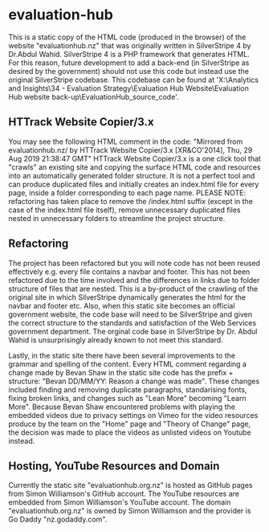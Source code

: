 # evaluation-hub
This is a static copy of the HTML code (produced in the browser) of the website "evaluationhub.nz" that was originally written in SilverStripe 4 by Dr.Abdul Wahid. SilverStripe 4 is a PHP framework that generates HTML. For this reason, future development to add a back-end (in SilverStripe as desired by the government) should not use this code but instead use the original SilverStripe codebase. This codebase can be found at 'X:\Analytics and Insights\34 - Evaluation Strategy\Evaluation Hub Website\Evaluation Hub website back-up\EvaluationHub_source_code'.

## HTTrack Website Copier/3.x
You may see the following HTML comment in the code: "Mirrored from evaluationhub.nz/ by HTTrack Website Copier/3.x [XR&CO'2014], Thu, 29 Aug 2019 21:38:47 GMT"
HTTrack Website Copier/3.x is a one click tool that "crawls" an existing site and copying the surface HTML code and resources into an automatically generated folder structure. It is not a perfect tool and can produce duplicated files and initially creates an index.html file for every page, inside a folder corresponding to each page name. PLEASE NOTE: refactoring has taken place to remove the /index.html suffix (except in the case of the index.html file itself), remove unnecessary duplicated files nested in unnecessary folders to streamline the project structure. 

## Refactoring
The project has been refactored but you will note code has not been reused effectively e.g. every file contains a navbar and footer. This has not been refactored due to the time involved and the differences in links due to folder structure of files that are nested. This is a by-product of the crawling of the original site in which SilverStripe dynamically generates the html for the navbar and footer etc. Also, when this static site becomes an official government website, the code base will need to be SilverStripe and given the correct structure to the standards and satisfaction of the Web Services government department. The orginal code base in SilverStripe by Dr. Abdul Wahid is unsurprisingly already known to not meet this standard. 

Lastly, in the static site there have been several improvements to the grammar and spelling of the content. Every HTML comment regarding a change made by Bevan Shaw in the static site code  has the prefix + structure: "Bevan DD/MM/YY: Reason a change was made". These changes included finding and removing duplicate paragraphs, standarising fonts, fixing broken links, and changes such as "Lean More" becoming "Learn More". Because Bevan Shaw encountered problems with playing the embedded videos due to privacy settings on Vimeo for the video resources produce by the team on the "Home" page and "Theory of Change" page, the decision was made to place the videos as unlisted videos on Youtube instead.

## Hosting, YouTube Resources and Domain
Currently the static site "evaluationhub.org.nz" is hosted as GitHub pages from Simon Williamson's GitHub account. The YouTube resources are embedded from Simon Williamson's YouTube account. The domain "evaluationhub.org.nz" is owned by Simon Williamson and the provider is Go Daddy "nz.godaddy.com".



